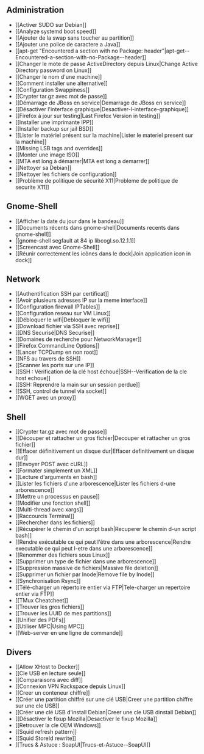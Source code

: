 
## Administration
* [[Activer SUDO sur Debian]]
* [[Analyze systemd boot speed]]
* [[Ajouter de la swap sans toucher au partition]]
* [[Ajouter une police de caractere a Java]]
* [[apt-get "Encountered a section with no Package: header"|apt-get--Encountered-a-section-with-no-Package--header]]
* [[Changer le mote de passe ActiveDirectory depuis Linux|Change Active Directory password on Linux]]
* [[Changer le nom d'une machine]]
* [[Comment installer une alternative]]
* [[Configuration Swappiness]]
* [[Crypter tar.gz avec mot de passe]]
* [[Démarrage de JBoss en service|Demarrage de JBoss en service]]
* [[Désactiver l'interface graphique|Desactiver-l-interface-graphique]]
* [[Firefox à jour sur testing|Last Firefox Version in testing]]
* [[Installer une imprimante IPP]]
* [[Installer backup sur jail BSD]]
* [[Lister le matériel présent sur la machine|Lister le materiel present sur la machine]]
* [[Missing LSB tags and overrides]]
* [[Monter une image ISO]]
* [[MTA est long à démarrer|MTA est long a demarrer]]
* [[Nettoyer sa Debian]]
* [[Nettoyer les fichiers de configuration]]
* [[Problème de politique de sécurité X11|Probleme de politique de securite X11]]

## Gnome-Shell
* [[Afficher la date du jour dans le bandeau]]
* [[Documents récents dans gnome-shell|Documents recents dans gnome-shell]]
* [[gnome-shell segfault at 84 ip libcogl.so.12.1.1]]
* [[Screencast avec Gnome-Shell]]
* [[Réunir correctement les icônes dans le dock|Join application icon in dock]]

## Network
* [[Authentification SSH par certificat]]
* [[Avoir plusieurs adresses IP sur la meme interface]]
* [[Configuration firewall IPTables]]
* [[Configuration reseau sur VM Linux]]
* [[Débloquer le wifi|Debloquer le wifi]]
* [[Download fichier via SSH avec reprise]]
* [[DNS Securisé|DNS Securise]]
* [[Domaines de recherche pour NetworkManager]]
* [[Firefox CommandLine Options]]
* [[Lancer TCPDump en non root]]
* [[NFS au travers de SSH]]
* [[Scanner les ports sur une IP]]
* [[SSH : Vérification de la clé host échoué|SSH--Verification de la cle host echoue]]
* [[SSH: Reprendre la main sur un session perdue]]
* [[SSH, control de tunnel via socket]]
* [[WGET avec un proxy]]

## Shell
* [[Crypter tar.gz avec mot de passe]]
* [[Découper et rattacher un gros fichier|Decouper et rattacher un gros fichier]]
* [[Effacer définitivement un disque dur|Effacer definitivement un disque dur]]
* [[Envoyer POST avec cURL]]
* [[Formater simplement un XML]]
* [[Lecture d'arguments en bash]]
* [[Lister les fichiers d'une arborescence|Lister les fichiers d-une arborescence]]
* [[Mettre un processus en pause]]
* [[Modifier une fonction shell]]
* [[Multi-thread avec xargs]]
* [[Raccourcis Terminal]]
* [[Rechercher dans les fichiers]]
* [[Récupérer le chemin d'un script bash|Recuperer le chemin d-un script bash]]
* [[Rendre exécutable ce qui peut l'être dans une arborescence|Rendre executable ce qui peut l-etre dans une arborescence]]
* [[Renommer des fichiers sous Linux]]
* [[Supprimer un type de fichier dans une arborescence]]
* [[Suppression massive de fichiers|Massive file deletion]]
* [[Supprimer un fichier par Inode|Remove file by Inode]]
* [[Synchronisation Rsync]]
* [[Télé-charger un répertoire entier via FTP|Tele-charger un repertoire entier via FTP]]
* [[TMux Cheatcheet]]
* [[Trouver les gros fichiers]]
* [[Trouver les UUID de mes partitions]]
* [[Unifier des PDFs]]
* [[Utiliser MPC|Using MPC]]
* [[Web-server en une ligne de commande]]

## Divers
* [[Allow XHost to Docker]]
* [[Cle USB en lecture seule]]
* [[Comparaisons avec diff]]
* [[Connexion VPN Rackspace depuis Linux]]
* [[Creer un conteneur chiffre]]
* [[Créer une partition chiffré sur une clé USB|Creer une partition chiffre sur une cle USB]]
* [[Créer une clé USB d'install Debian|Creer une cle USB dinstall Debian]]
* [[Désactiver le fixup Mozilla|Desactiver le fixup Mozilla]]
* [[Retrouver la cle OEM Windows]]
* [[Squid refresh pattern]]
* [[Squid StoreId rewrite]]
* [[Trucs & Astuce : SoapUI|Trucs-et-Astuce--SoapUI]]

<!-- --- tags: linux -->
